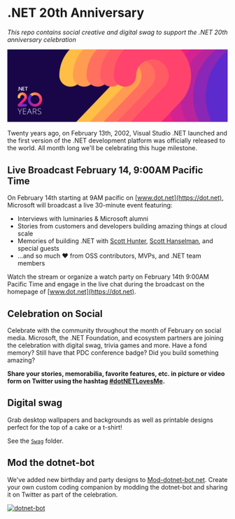 # .NET 20th Anniversary
*This repo contains social creative and digital swag to support the .NET 20th anniversary celebration*

[![.NET 20 Years](Creative/Email/EmailBanner-Opt-1.png)](https://dot.net)

Twenty years ago, on February 13th, 2002, Visual Studio .NET launched and the first version of the .NET development platform was officially released to the world. All month long we'll be celebrating this huge milestone.

## Live Broadcast February 14, 9:00AM Pacific Time
On February 14th starting at 9AM pacific on [www.dot.net](https://dot.net), Microsoft will broadcast a live 30-minute event featuring:

- Interviews with luminaries & Microsoft alumni
- Stories from customers and developers building amazing things at cloud scale
- Memories of building .NET with [Scott Hunter](https://twitter.com/coolcsh), [Scott Hanselman](https://twitter.com/shanselman), and special guests
- …and so much ❤ from OSS contributors, MVPs, and .NET team members

Watch the stream or organize a watch party on February 14th 9:00AM Pacific Time and engage in the live chat during the broadcast on the homepage of [www.dot.net](https://dot.net).

## Celebration on Social
Celebrate with the community throughout the month of February on social media. Microsoft, the .NET Foundation, and ecosystem partners are joining the celebration with digital swag, trivia games and more. Have a fond memory? Still have that PDC conference badge? Did you build something amazing?

**Share your stories, memorabilia, favorite features, etc. in picture or video form on Twitter using the hashtag [#dotNETLovesMe](https://twitter.com/hashtag/dotnetlovesme).**

## Digital swag
Grab desktop wallpapers and backgrounds as well as printable designs perfect for the top of a cake or a t-shirt!

See the [`Swag`](Swag) folder.

## Mod the dotnet-bot
We've added new birthday and party designs to [Mod-dotnet-bot.net](https://mod-dotnet-bot.net/). Create your own custom coding companion by modding the dotnet-bot and sharing it on Twitter as part of the celebration.

[![dotnet-bot](https://mod-dotnet-bot.net/assets/images/gallery/anniversary-2.png)](https://mod-dotnet-bot.net/)
